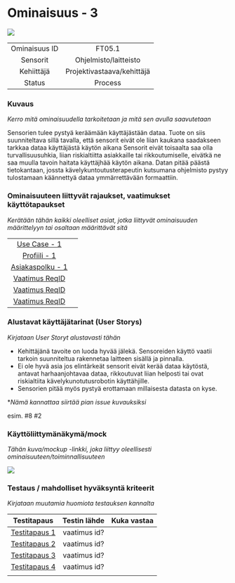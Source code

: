 # Ominaisuus - 3

[![](http://img.youtube.com/vi/45aSdlg6NK0/0.jpg)](http://www.youtube.com/watch?v=45aSdlg6NK0 "")


| | |
|:-:|:-:|
| Ominaisuus ID | FT05.1 |
| Sensorit | Ohjelmisto/laitteisto |
| Kehiittäjä | Projektivastaava/kehittäjä |
| Status | Process |

### Kuvaus

*Kerro mitä ominaisuudella tarkoitetaan ja mitä sen avulla saavutetaan*

Sensorien tulee pystyä keräämään käyttäjästään dataa. Tuote on siis suunniteltava sillä tavalla, että sensorit eivät ole liian kaukana saadakseen tarkkaa dataa käyttäjästä käytön aikana
Sensorit eivät toisaalta saa olla turvallisuusuhkia, liian riskialtiitta asiakkaille tai rikkoutumiselle, eivätkä ne saa muulla tavoin haitata käyttäjhää käytön aikana. 
Datan pitää päästä tietokantaan, jossta kävelykuntoutusterapeutin kutsumana ohjelmisto pystyy tulostamaan käännettyä dataa ymmärrettävään formaattiin.


### Ominaisuuteen liittyvät rajaukset, vaatimukset käyttötapaukset

*Kerätään tähän kaikki oleelliset asiat, jotka liittyvät ominaisuuden määrittelyyn tai osaltaan määrittävät sitä*

| | |
|:-:|:-:|
| [Use Case - 1](https://gitlab.labranet.jamk.fi/m3268---vuosi-2019/ttos0100---2019-toteutus/blob/master/dokumentit/02-vaatimusmaarittely/Profiilit%20ja%20sidosryhm%C3%A4t/Profiili-1.md) | |
| [Profiili - 1](https://gitlab.labranet.jamk.fi/m3268---vuosi-2019/ttos0100---2019-toteutus/blob/master/dokumentit/02-vaatimusmaarittely/Usecases/Usecase%20-%201.md) | |
| [Asiakaspolku - 1](https://gitlab.labranet.jamk.fi/m3268---vuosi-2019/ttos0100---2019-toteutus/blob/master/dokumentit/02-vaatimusmaarittely/kuvat/Asiakaspolku%20-%201.md) |  | 
| [Vaatimus ReqID]() |  | 
| [Vaatimus ReqID]() |  | 
| [Vaatimus ReqID]() |  | 

### Alustavat käyttäjätarinat (User Storys)

*Kirjataan User Storyt alustavasti tähän*

* Kehittäjänä tavoite on luoda hyvää jälekä. Sensoreiden käyttö vaatii tarkoin suunniteltua rakennetaa laitteen sisällä ja pinnalla.
* Ei ole hyvä asia jos elintärkeät sensorit eivät kerää dataa käytöstä, antavat harhaanjohtavaa dataa, rikkoutuvat liian helposti tai ovat riskialtiita kävelykunotutusrobotin käyttähjille.
* Sensorien pitää myös pystyä erottamaan millaisesta datasta on kyse.

**Nämä kannattaa siirtää pian issue kuvauksiksi*

esim. #8 #2


### Käyttöliittymänäkymä/mock 

*Tähän kuva/mockup -linkki, joka liittyy oleellisesti ominaisuuteen/toiminnallisuuteen*

![](https://student.labranet.jamk.fi/~M3268/Ohjelmistosuunnittelu/Projektity%C3%B6/MockUpOS.PNG)


### Testaus / mahdolliset hyväksyntä kriteerit 

*Kirjataan muutamia huomiota testauksen kannalta*

| Testitapaus  | Testin lähde  | Kuka vastaa  |
|:-: | :-:|:-:|
| [Testitapaus 1]()  | vaatimus id?   |   |
| [Testitapaus 2]()  | vaatimus id?   |   |
| [Testitapaus 3]()  | vaatimus id?   |   |
| [Testitapaus 4]()  | vaatimus id?   |   |
| | |